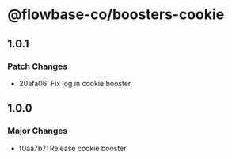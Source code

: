 # @flowbase-co/boosters-cookie

## 1.0.1

### Patch Changes

- 20afa06: Fix log in cookie booster

## 1.0.0

### Major Changes

- f0aa7b7: Release cookie booster
